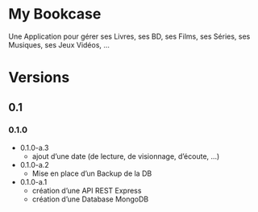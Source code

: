 # My Bookcase

Une Application pour gérer ses Livres, ses BD, ses Films, ses Séries, ses Musiques, ses Jeux Vidéos, ...


# Versions

## 0.1

### 0.1.0

- 0.1.0-a.3
    - ajout d’une date (de lecture, de visionnage, d’écoute, …)
- 0.1.0-a.2
    - Mise en place d’un Backup de la DB
- 0.1.0-a.1
    - création d’une API REST Express
    - création d’une Database MongoDB